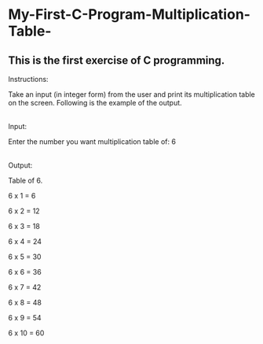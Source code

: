 # My-First-C-Program-Multiplication-Table-


<h2>This is the first exercise of C programming.</h2>
</h2>Instructions:</h2>

<p>Take an input (in integer form) from the user and print its multiplication table on the screen. Following is the example of the output.</p>

</br>

</h2>Input:</h2>
<p>Enter the number you want multiplication table of: 6</p>

</br>

</h2>Output:</h2>
<p>Table of 6.</p>

<p>6 x 1 = 6</p>
<p>6 x 2 = 12</p>
<p>6 x 3 = 18</p>
<p>6 x 4 = 24</p>
<p>6 x 5 = 30</p>
<p>6 x 6 = 36</p>
<p>6 x 7 = 42</p>
<p>6 x 8 = 48</p>
<p>6 x 9 = 54</p>
<p>6 x 10 = 60</p>







